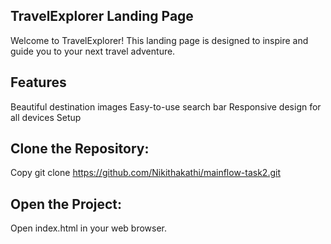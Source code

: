 ## TravelExplorer Landing Page
Welcome to TravelExplorer! This landing page is designed to inspire and guide you to your next travel adventure.

## Features
Beautiful destination images
Easy-to-use search bar
Responsive design for all devices
Setup
## Clone the Repository:
Copy 
git clone https://github.com/Nikithakathi/mainflow-task2.git
## Open the Project:
Open index.html in your web browser.
